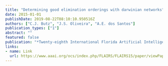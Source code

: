 ```yaml
---
title: "Determining good elimination orderings with darwinian networks"
date: 2015-01-01
publishDate: 2019-08-22T08:10:10.950516Z
authors: ["C.J. Butz", "J.S. Oliveira", "A.E. dos Santos"]
publication_types: ["1"]
abstract: ""
featured: false
publication: "*Twenty-eighth International Florida Artificial Intelligence Research Society Conference (FLAIRS)*"
links:
- name: Link
  url: https://www.aaai.org/ocs/index.php/FLAIRS/FLAIRS15/paper/viewPaper/10351
---
```



